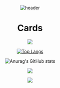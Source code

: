 <div align="center">

![header](https://capsule-render.vercel.app/api?type=waving&color=A0CAFF&height=300&section=header&text=SOROHUE&fontSize=60&fontColor=ffffff)

# Cards
<a href="https://github.com/sorohue"><img src="https://hits.seeyoufarm.com/api/count/incr/badge.svg?url=https://github.com/sorohue&count_bg=%23000000&title_bg=%23000000&icon=github.svg&icon_color=%23E7E7E7&title=GitHub&edge_flat=false)"/></a>

[![Top Langs](https://github-readme-stats.vercel.app/api/top-langs/?username=sorohue)](https://github.com/sorohue/github-readme-stats)

![Anurag's GitHub stats](https://github-readme-stats.vercel.app/api?username=sorohue&show_icons=true&theme=tokyonight)

<a href="https://solved.ac/profile/sorohue"><img src="https://github-readme-solvedac-hyp3rflow.vercel.app/api/?handle=sorohue"></a>

<img src="http://mazandi.herokuapp.com/api?handle=sorohue&theme=cold"/>

</div>
